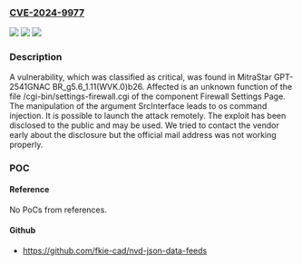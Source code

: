 ### [CVE-2024-9977](https://cve.mitre.org/cgi-bin/cvename.cgi?name=CVE-2024-9977)
![](https://img.shields.io/static/v1?label=Product&message=GPT-2541GNAC&color=blue)
![](https://img.shields.io/static/v1?label=Version&message=%3D%20BR_g5.6_1.11(WVK.0)b26%20&color=brighgreen)
![](https://img.shields.io/static/v1?label=Vulnerability&message=OS%20Command%20Injection&color=brighgreen)

### Description

A vulnerability, which was classified as critical, was found in MitraStar GPT-2541GNAC BR_g5.6_1.11(WVK.0)b26. Affected is an unknown function of the file /cgi-bin/settings-firewall.cgi of the component Firewall Settings Page. The manipulation of the argument SrcInterface leads to os command injection. It is possible to launch the attack remotely. The exploit has been disclosed to the public and may be used. We tried to contact the vendor early about the disclosure but the official mail address was not working properly.

### POC

#### Reference
No PoCs from references.

#### Github
- https://github.com/fkie-cad/nvd-json-data-feeds

